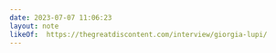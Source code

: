 ```yaml
---
date: 2023-07-07 11:06:23
layout: note
likeOf:  https://thegreatdiscontent.com/interview/giorgia-lupi/
---
```

